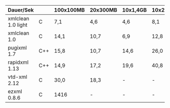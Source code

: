   Dauer/Sek           |    | 100x100MB |  20x300MB |  10x1,4GB | 10x2GB | 3x7,5GB | Relation
----------------------|----|-----------|-----------|-----------|--------|---------|---------
  xmlclean 1.0 light  | C  |    7,1    |     4,6   |     4,6   |    8,1 |    8,3  |   1
  xmlclean 1.0        | C  |   14,1    |    10,7   |     6,9   |   12,8 |   13,3  |  1,8
  pugixml 1.7         | C++|   15,8    |    10,7   |    14,6   |   26,0 |   27,4  |  2,8
  rapidxml 1.13       | C++|   14,9    |    17,2   |    19,6   |   40,8 |   71,2  |  4,7
  vtd-xml 2.12        | C  |   30,0    |    18,3   |      -    |     -  |     -   |  (4,1)
  ezxml 0.8.6         | C  |  1416     |     -     |      -    |     -  |     -   |  (199)
  


